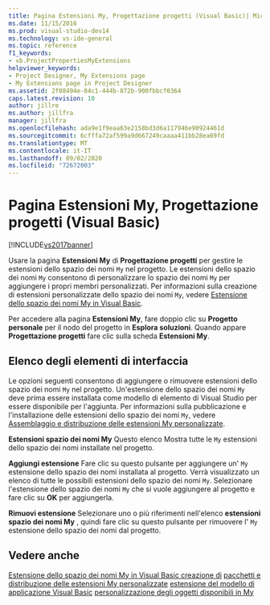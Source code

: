```yaml
---
title: Pagina Estensioni My, Progettazione progetti (Visual Basic)| Microsoft Docs
ms.date: 11/15/2016
ms.prod: visual-studio-dev14
ms.technology: vs-ide-general
ms.topic: reference
f1_keywords:
- vb.ProjectPropertiesMyExtensions
helpviewer_keywords:
- Project Designer, My Extensions page
- My Extensions page in Project Designer
ms.assetid: 2f08494e-84c1-444b-872b-900fbbcf0364
caps.latest.revision: 10
author: jillre
ms.author: jillfra
manager: jillfra
ms.openlocfilehash: ada9e1f9eaa63e2158bd3d6a117946e90924461d
ms.sourcegitcommit: 6cfffa72af599a9d667249caaaa411bb28ea69fd
ms.translationtype: MT
ms.contentlocale: it-IT
ms.lasthandoff: 09/02/2020
ms.locfileid: "72672003"
---
```

# <a name="my-extensions-page-project-designer-visual-basic"></a>Pagina Estensioni My, Progettazione progetti (Visual Basic)
[!INCLUDE[vs2017banner](../../includes/vs2017banner.md)]

Usare la pagina **Estensioni My** di **Progettazione progetti** per gestire le estensioni dello spazio dei nomi `My` nel progetto. Le estensioni dello spazio dei nomi `My` consentono di personalizzare lo spazio dei nomi `My` per aggiungere i propri membri personalizzati. Per informazioni sulla creazione di estensioni personalizzate dello spazio dei nomi `My`, vedere [Estensione dello spazio dei nomi My in Visual Basic](https://msdn.microsoft.com/library/808e8617-b01c-4135-8b21-babe87389e8e).

 Per accedere alla pagina **Estensioni My**, fare doppio clic su **Progetto personale** per il nodo del progetto in **Esplora soluzioni**. Quando appare **Progettazione progetti** fare clic sulla scheda **Estensioni My**.

## <a name="uielement-list"></a>Elenco degli elementi di interfaccia
 Le opzioni seguenti consentono di aggiungere o rimuovere estensioni dello spazio dei nomi `My` nel progetto. Un'estensione dello spazio dei nomi `My` deve prima essere installata come modello di elemento di Visual Studio per essere disponibile per l'aggiunta. Per informazioni sulla pubblicazione e l'installazione delle estensioni dello spazio dei nomi `My`, vedere [Assemblaggio e distribuzione delle estensioni My personalizzate](https://msdn.microsoft.com/library/fd89c54b-0290-4c50-95a3-ff17d4487a21).

 **Estensioni spazio dei nomi My** Questo elenco Mostra tutte le `My` estensioni dello spazio dei nomi installate nel progetto.

 **Aggiungi estensione** Fare clic su questo pulsante per aggiungere un' `My` estensione dello spazio dei nomi installata al progetto. Verrà visualizzato un elenco di tutte le possibili estensioni dello spazio dei nomi `My`. Selezionare l'estensione dello spazio dei nomi `My` che si vuole aggiungere al progetto e fare clic su **OK** per aggiungerla.

 **Rimuovi estensione** Selezionare uno o più riferimenti nell'elenco **estensioni spazio dei nomi My** , quindi fare clic su questo pulsante per rimuovere l' `My` estensione dello spazio dei nomi dal progetto.

## <a name="see-also"></a>Vedere anche
 [Estensione dello spazio dei nomi My in Visual Basic creazione di](https://msdn.microsoft.com/library/808e8617-b01c-4135-8b21-babe87389e8e) [pacchetti e distribuzione delle estensioni My personalizzate](https://msdn.microsoft.com/library/fd89c54b-0290-4c50-95a3-ff17d4487a21) [estensione del modello di applicazione Visual Basic](https://msdn.microsoft.com/library/e91d3bed-4c27-40e3-871d-2be17467c72c) [personalizzazione degli oggetti disponibili in My](https://msdn.microsoft.com/library/4e8279c2-ed5b-4681-8903-8a6671874000)
